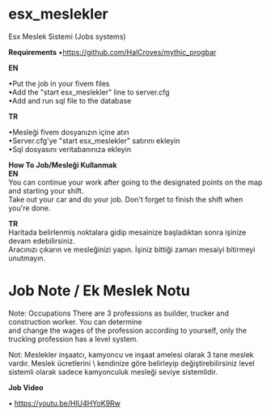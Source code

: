 # esx_meslekler
Esx Meslek Sistemi (Jobs systems)

**Requirements**
•https://github.com/HalCroves/mythic_progbar

**EN**

•Put the job in your fivem files\
•Add the "start esx_meslekler" line to server.cfg\
•Add and run sql file to the database

**TR**

•Mesleği fivem dosyanızın içine atın\
•Server.cfg'ye "start esx_meslekler" satırını ekleyin\
•Sql dosyasını veritabanınıza ekleyin

**How To Job/Mesleği Kullanmak**\
**EN**\
You can continue your work after going to the designated points on the map and starting your shift. \
Take out your car and do your job. Don't forget to finish the shift when you're done.

**TR**\
Haritada belirlenmiş noktalara gidip mesainize başladıktan sonra işinize devam edebilirsiniz. \
Aracınızı çıkarın ve mesleğinizi yapın. İşiniz bittiği zaman mesaiyi bitirmeyi unutmayın.



# Job Note / Ek Meslek Notu

Note: Occupations There are 3 professions as builder, trucker and construction worker. You can determine \
and change the wages of the profession according to yourself, only the trucking profession has a level system.

Not: Meslekler inşaatcı, kamyoncu ve inşaat amelesi olarak 3 tane meslek vardır. Meslek ücretlerini \ 
kendinize göre belirleyip değiştirebilirsiniz level sistemli olarak sadece kamyonculuk mesleği seviye sistemlidir.


**Job Video**

• https://youtu.be/HlU4HYoK9Rw
